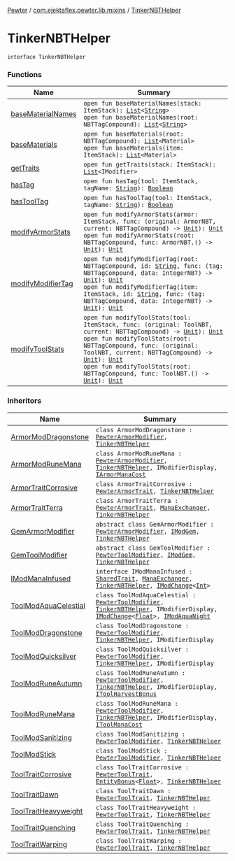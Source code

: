 [Pewter](../../index.md) / [com.ejektaflex.pewter.lib.mixins](../index.md) / [TinkerNBTHelper](./index.md)

# TinkerNBTHelper

`interface TinkerNBTHelper`

### Functions

| Name | Summary |
|---|---|
| [baseMaterialNames](base-material-names.md) | `open fun baseMaterialNames(stack: ItemStack): `[`List`](https://kotlinlang.org/api/latest/jvm/stdlib/kotlin.collections/-list/index.html)`<`[`String`](https://kotlinlang.org/api/latest/jvm/stdlib/kotlin/-string/index.html)`>`<br>`open fun baseMaterialNames(root: NBTTagCompound): `[`List`](https://kotlinlang.org/api/latest/jvm/stdlib/kotlin.collections/-list/index.html)`<`[`String`](https://kotlinlang.org/api/latest/jvm/stdlib/kotlin/-string/index.html)`>` |
| [baseMaterials](base-materials.md) | `open fun baseMaterials(root: NBTTagCompound): `[`List`](https://kotlinlang.org/api/latest/jvm/stdlib/kotlin.collections/-list/index.html)`<Material>`<br>`open fun baseMaterials(item: ItemStack): `[`List`](https://kotlinlang.org/api/latest/jvm/stdlib/kotlin.collections/-list/index.html)`<Material>` |
| [getTraits](get-traits.md) | `open fun getTraits(stack: ItemStack): `[`List`](https://kotlinlang.org/api/latest/jvm/stdlib/kotlin.collections/-list/index.html)`<IModifier>` |
| [hasTag](has-tag.md) | `open fun hasTag(tool: ItemStack, tagName: `[`String`](https://kotlinlang.org/api/latest/jvm/stdlib/kotlin/-string/index.html)`): `[`Boolean`](https://kotlinlang.org/api/latest/jvm/stdlib/kotlin/-boolean/index.html) |
| [hasToolTag](has-tool-tag.md) | `open fun hasToolTag(tool: ItemStack, tagName: `[`String`](https://kotlinlang.org/api/latest/jvm/stdlib/kotlin/-string/index.html)`): `[`Boolean`](https://kotlinlang.org/api/latest/jvm/stdlib/kotlin/-boolean/index.html) |
| [modifyArmorStats](modify-armor-stats.md) | `open fun modifyArmorStats(armor: ItemStack, func: (original: ArmorNBT, current: NBTTagCompound) -> `[`Unit`](https://kotlinlang.org/api/latest/jvm/stdlib/kotlin/-unit/index.html)`): `[`Unit`](https://kotlinlang.org/api/latest/jvm/stdlib/kotlin/-unit/index.html)<br>`open fun modifyArmorStats(root: NBTTagCompound, func: ArmorNBT.() -> `[`Unit`](https://kotlinlang.org/api/latest/jvm/stdlib/kotlin/-unit/index.html)`): `[`Unit`](https://kotlinlang.org/api/latest/jvm/stdlib/kotlin/-unit/index.html) |
| [modifyModifierTag](modify-modifier-tag.md) | `open fun modifyModifierTag(root: NBTTagCompound, id: `[`String`](https://kotlinlang.org/api/latest/jvm/stdlib/kotlin/-string/index.html)`, func: (tag: NBTTagCompound, data: IntegerNBT) -> `[`Unit`](https://kotlinlang.org/api/latest/jvm/stdlib/kotlin/-unit/index.html)`): `[`Unit`](https://kotlinlang.org/api/latest/jvm/stdlib/kotlin/-unit/index.html)<br>`open fun modifyModifierTag(item: ItemStack, id: `[`String`](https://kotlinlang.org/api/latest/jvm/stdlib/kotlin/-string/index.html)`, func: (tag: NBTTagCompound, data: IntegerNBT) -> `[`Unit`](https://kotlinlang.org/api/latest/jvm/stdlib/kotlin/-unit/index.html)`): `[`Unit`](https://kotlinlang.org/api/latest/jvm/stdlib/kotlin/-unit/index.html) |
| [modifyToolStats](modify-tool-stats.md) | `open fun modifyToolStats(tool: ItemStack, func: (original: ToolNBT, current: NBTTagCompound) -> `[`Unit`](https://kotlinlang.org/api/latest/jvm/stdlib/kotlin/-unit/index.html)`): `[`Unit`](https://kotlinlang.org/api/latest/jvm/stdlib/kotlin/-unit/index.html)<br>`open fun modifyToolStats(root: NBTTagCompound, func: (original: ToolNBT, current: NBTTagCompound) -> `[`Unit`](https://kotlinlang.org/api/latest/jvm/stdlib/kotlin/-unit/index.html)`): `[`Unit`](https://kotlinlang.org/api/latest/jvm/stdlib/kotlin/-unit/index.html)<br>`open fun modifyToolStats(root: NBTTagCompound, func: ToolNBT.() -> `[`Unit`](https://kotlinlang.org/api/latest/jvm/stdlib/kotlin/-unit/index.html)`): `[`Unit`](https://kotlinlang.org/api/latest/jvm/stdlib/kotlin/-unit/index.html) |

### Inheritors

| Name | Summary |
|---|---|
| [ArmorModDragonstone](../../com.ejektaflex.pewter.mods.botania.armor/-armor-mod-dragonstone/index.md) | `class ArmorModDragonstone : `[`PewterArmorModifier`](../../com.ejektaflex.pewter.api.core.modifiers/-pewter-armor-modifier/index.md)`, `[`TinkerNBTHelper`](./index.md) |
| [ArmorModRuneMana](../../com.ejektaflex.pewter.mods.botania.armor/-armor-mod-rune-mana/index.md) | `class ArmorModRuneMana : `[`PewterArmorModifier`](../../com.ejektaflex.pewter.api.core.modifiers/-pewter-armor-modifier/index.md)`, `[`TinkerNBTHelper`](./index.md)`, IModifierDisplay, `[`IArmorManaCost`](../../com.ejektaflex.pewter.shared.methods/-i-armor-mana-cost/index.md) |
| [ArmorTraitCorrosive](../../com.ejektaflex.pewter.mods.thebetweenlands.armor/-armor-trait-corrosive/index.md) | `class ArmorTraitCorrosive : `[`PewterArmorTrait`](../../com.ejektaflex.pewter.api.core.traits/-pewter-armor-trait/index.md)`, `[`TinkerNBTHelper`](./index.md) |
| [ArmorTraitTerra](../../com.ejektaflex.pewter.mods.botania.armor/-armor-trait-terra/index.md) | `class ArmorTraitTerra : `[`PewterArmorTrait`](../../com.ejektaflex.pewter.api.core.traits/-pewter-armor-trait/index.md)`, `[`ManaExchanger`](../-mana-exchanger/index.md)`, `[`TinkerNBTHelper`](./index.md) |
| [GemArmorModifier](../../com.ejektaflex.pewter.lib.modifiers/-gem-armor-modifier/index.md) | `abstract class GemArmorModifier : `[`PewterArmorModifier`](../../com.ejektaflex.pewter.api.core.modifiers/-pewter-armor-modifier/index.md)`, `[`IModGem`](../../com.ejektaflex.pewter.shared.gems/-i-mod-gem/index.md)`, `[`TinkerNBTHelper`](./index.md) |
| [GemToolModifier](../../com.ejektaflex.pewter.lib.modifiers/-gem-tool-modifier/index.md) | `abstract class GemToolModifier : `[`PewterToolModifier`](../../com.ejektaflex.pewter.api.core.modifiers/-pewter-tool-modifier/index.md)`, `[`IModGem`](../../com.ejektaflex.pewter.shared.gems/-i-mod-gem/index.md)`, `[`TinkerNBTHelper`](./index.md) |
| [IModManaInfused](../../com.ejektaflex.pewter.shared.methods/-i-mod-mana-infused/index.md) | `interface IModManaInfused : `[`SharedTrait`](../../com.ejektaflex.pewter.lib.traits/-shared-trait.md)`, `[`ManaExchanger`](../-mana-exchanger/index.md)`, `[`TinkerNBTHelper`](./index.md)`, `[`IModChange`](../../com.ejektaflex.pewter.shared.methods/-i-mod-change/index.md)`<`[`Int`](https://kotlinlang.org/api/latest/jvm/stdlib/kotlin/-int/index.html)`>` |
| [ToolModAquaCelestial](../../com.ejektaflex.pewter.mods.astralsorcery/-tool-mod-aqua-celestial/index.md) | `class ToolModAquaCelestial : `[`PewterToolModifier`](../../com.ejektaflex.pewter.api.core.modifiers/-pewter-tool-modifier/index.md)`, `[`TinkerNBTHelper`](./index.md)`, IModifierDisplay, `[`IModChange`](../../com.ejektaflex.pewter.shared.methods/-i-mod-change/index.md)`<`[`Float`](https://kotlinlang.org/api/latest/jvm/stdlib/kotlin/-float/index.html)`>, `[`IModAquaNight`](../../com.ejektaflex.pewter.shared.methods/-i-mod-aqua-night/index.md) |
| [ToolModDragonstone](../../com.ejektaflex.pewter.mods.botania.tool/-tool-mod-dragonstone/index.md) | `class ToolModDragonstone : `[`PewterToolModifier`](../../com.ejektaflex.pewter.api.core.modifiers/-pewter-tool-modifier/index.md)`, `[`TinkerNBTHelper`](./index.md)`, IModifierDisplay` |
| [ToolModQuicksilver](../../com.ejektaflex.pewter.mods.thaumcraft.tool/-tool-mod-quicksilver/index.md) | `class ToolModQuicksilver : `[`PewterToolModifier`](../../com.ejektaflex.pewter.api.core.modifiers/-pewter-tool-modifier/index.md)`, `[`TinkerNBTHelper`](./index.md)`, IModifierDisplay` |
| [ToolModRuneAutumn](../../com.ejektaflex.pewter.mods.botania.tool/-tool-mod-rune-autumn/index.md) | `class ToolModRuneAutumn : `[`PewterToolModifier`](../../com.ejektaflex.pewter.api.core.modifiers/-pewter-tool-modifier/index.md)`, `[`TinkerNBTHelper`](./index.md)`, IModifierDisplay, `[`IToolHarvestBonus`](../../com.ejektaflex.pewter.shared.methods/-i-tool-harvest-bonus/index.md) |
| [ToolModRuneMana](../../com.ejektaflex.pewter.mods.botania.tool/-tool-mod-rune-mana/index.md) | `class ToolModRuneMana : `[`PewterToolModifier`](../../com.ejektaflex.pewter.api.core.modifiers/-pewter-tool-modifier/index.md)`, `[`TinkerNBTHelper`](./index.md)`, IModifierDisplay, `[`IToolManaCost`](../../com.ejektaflex.pewter.shared.methods/-i-tool-mana-cost/index.md) |
| [ToolModSanitizing](../../com.ejektaflex.pewter.mods.thaumcraft.tool/-tool-mod-sanitizing/index.md) | `class ToolModSanitizing : `[`PewterToolModifier`](../../com.ejektaflex.pewter.api.core.modifiers/-pewter-tool-modifier/index.md)`, `[`TinkerNBTHelper`](./index.md) |
| [ToolModStick](../../com.ejektaflex.pewter.mods.unused/-tool-mod-stick/index.md) | `class ToolModStick : `[`PewterToolModifier`](../../com.ejektaflex.pewter.api.core.modifiers/-pewter-tool-modifier/index.md)`, `[`TinkerNBTHelper`](./index.md) |
| [ToolTraitCorrosive](../../com.ejektaflex.pewter.mods.thebetweenlands.tool/-tool-trait-corrosive/index.md) | `class ToolTraitCorrosive : `[`PewterToolTrait`](../../com.ejektaflex.pewter.api.core.traits/-pewter-tool-trait/index.md)`, `[`EntityBonus`](../../com.ejektaflex.pewter.shared.methods/-entity-bonus/index.md)`<`[`Float`](https://kotlinlang.org/api/latest/jvm/stdlib/kotlin/-float/index.html)`>, `[`TinkerNBTHelper`](./index.md) |
| [ToolTraitDawn](../../com.ejektaflex.pewter.mods.embers/-tool-trait-dawn/index.md) | `class ToolTraitDawn : `[`PewterToolTrait`](../../com.ejektaflex.pewter.api.core.traits/-pewter-tool-trait/index.md)`, `[`TinkerNBTHelper`](./index.md) |
| [ToolTraitHeavyweight](../../com.ejektaflex.pewter.mods.unused/-tool-trait-heavyweight/index.md) | `class ToolTraitHeavyweight : `[`PewterToolTrait`](../../com.ejektaflex.pewter.api.core.traits/-pewter-tool-trait/index.md)`, `[`TinkerNBTHelper`](./index.md) |
| [ToolTraitQuenching](../../com.ejektaflex.pewter.mods.soot/-tool-trait-quenching/index.md) | `class ToolTraitQuenching : `[`PewterToolTrait`](../../com.ejektaflex.pewter.api.core.traits/-pewter-tool-trait/index.md)`, `[`TinkerNBTHelper`](./index.md) |
| [ToolTraitWarping](../../com.ejektaflex.pewter.mods.thaumcraft.tool/-tool-trait-warping/index.md) | `class ToolTraitWarping : `[`PewterToolTrait`](../../com.ejektaflex.pewter.api.core.traits/-pewter-tool-trait/index.md)`, `[`TinkerNBTHelper`](./index.md) |
